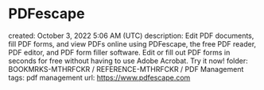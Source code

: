 # PDFescape

created: October 3, 2022 5:06 AM (UTC)
description: Edit PDF documents, fill PDF forms, and view PDFs online using PDFescape, the free PDF reader, PDF editor, and PDF form filler software. Edit or fill out PDF forms in seconds for free without having to use Adobe Acrobat. Try it now!
folder: BOOKMRKS-MTHRFCKR / REFERENCE-MTHRFCKR / PDF Management
tags: pdf management
url: https://www.pdfescape.com